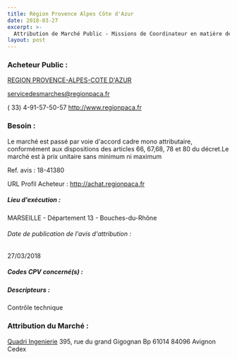 ```yaml
---
title: Région Provence Alpes Côte d'Azur
date: 2018-03-27
excerpt: >-
  Attribution de Marché Public - Missions de Coordinateur en matière de Systèmes de Sécurité Incendie, lors de travaux sur le patrimoine de Région Provence-Alpes-Côte d'Azur
layout: post
---
```


### Acheteur Public : 
<a href="/acheteur-137/siren-231300021"> REGION PROVENCE-ALPES-COTE D'AZUR</a><br/>



servicedesmarches@regionpaca.fr

( 33) 4-91-57-50-57
http://www.regionpaca.fr
### Besoin :

Le marché est passé par voie d'accord cadre mono attributaire, conformément aux dispositions des articles 66, 67,68, 78 et 80 du décret.Le marché est à prix unitaire sans minimum ni maximum

Ref. avis : 18-41380

URL Profil Acheteur : http://achat.regionpaca.fr

##### Lieu d'exécution :

MARSEILLE - Département 13 - Bouches-du-Rhône

###### Date de publication de l'avis d'attribution : 
27/03/2018

##### Codes CPV concerné(s) :

##### Descripteurs :
Contrôle technique <br/>

### Attribution du Marché :
<a href="/entreprise-563/siren-450792338"> Quadri Ingenierie</a>    395, rue du grand Gigognan Bp 61014 84096 Avignon Cedex <br/>
